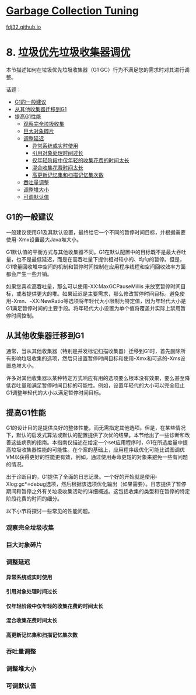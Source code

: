 [Garbage Collection Tuning](https://docs.oracle.com/en/java/javase/16/gctuning/introduction-garbage-collection-tuning.html)
===
[fdj32.github.io](https://fdj32.github.io)  
# 8. [垃圾优先垃圾收集器调优](https://docs.oracle.com/en/java/javase/16/gctuning/garbage-first-garbage-collector-tuning.html)
本节描述如何在垃圾优先垃圾收集器（G1 GC）行为不满足您的需求时对其进行调整。

话题：
- <a href="#gc8a">G1的一般建议</a>
- <a href="#gc8b">从其他收集器迁移到G1</a>
- <a href="#gc8c">提高G1性能</a>
  - <a href="#gc8c1">观察完全垃圾收集</a>
  - <a href="#gc8c2">巨大对象碎片</a>
  - <a href="#gc8c3">调整延迟</a>
    - <a href="#gc8c3a">异常系统或实时使用</a>
    - <a href="#gc8c3b">引用对象处理时间过长</a>
    - <a href="#gc8c3c">仅年轻阶段中仅年轻的收集花费的时间太长</a>
    - <a href="#gc8c3d">混合收集花费时间太长</a>
    - <a href="#gc8c3e">高更新记忆集和扫描记忆集次数</a>
  - <a href="#gc8c4">吞吐量调整</a>
  - <a href="#gc8c5">调整堆大小</a>
  - <a href="#gc8c6">可调默认值</a>

## <span id="gc8a">G1的一般建议</span>
一般建议使用G1及其默认设置，最终给它一个不同的暂停时间目标，并根据需要使用-Xmx设置最大Java堆大小。

G1默认值的平衡方式与其他收集器不同。G1在默认配置中的目标既不是最大吞吐量，也不是最低延迟，而是在高吞吐量下提供相对较小的、均匀的暂停。但是，G1增量回收堆中空间的机制和暂停时间控制在应用程序线程和空间回收效率方面都会产生一些开销。

如果您喜欢高吞吐量，那么可以使用-XX:MaxGCPauseMillis 来放宽暂停时间目标，或者提供更大的堆。如果延迟是主要需求，那么修改暂停时间目标。避免使用-Xmn、-XX:NewRatio等选项将年轻代大小限制为特定值，因为年轻代大小是G1满足暂停时间的主要手段。将年轻代大小设置为单个值将覆盖并实际上禁用暂停时间控制。
## <span id="gc8b">从其他收集器迁移到G1</span>
通常，当从其他收集器（特别是并发标记扫描收集器）迁移到G1时，首先删除所有影响垃圾收集的选项，然后只设置暂停时间目标和使用-Xmx和可选的-Xms设置总堆大小。

许多对其他收集器以某种特定方式响应有用的选项要么根本没有效果，要么甚至降低吞吐量和满足暂停时间目标的可能性。例如，设置年轻代的大小可以完全阻止G1调整年轻代的大小以满足暂停时间目标。
## <span id="gc8c">提高G1性能</span>
G1的设计目的是提供良好的整体性能，而无需指定其他选项。但是，在某些情况下，默认的启发式算法或默认的配置提供了次优的结果。本节给出了一些诊断和改善这些病例的指南。本指南仅描述在给定一个set应用程序时，G1在所选度量中提高垃圾收集器性能的可能性。在个案的基础上，应用程序级优化可能比试图调优VM以获得更好的性能更有效，例如，通过使用寿命更短的对象来避免一些有问题的情况。

出于诊断目的，G1提供了全面的日志记录。一个好的开始就是使用-Xlog:gc*=debug选项，然后根据该选项优化输出（如果需要）。日志提供了暂停期间和暂停之外有关垃圾收集活动的详细概述。这包括收集的类型和在暂停的特定阶段花费的时间的细分。

以下小节将探讨一些常见的性能问题。
### <span id="gc8c1">观察完全垃圾收集</span>
### <span id="gc8c2">巨大对象碎片</span>
### <span id="gc8c3">调整延迟</span>
#### <span id="gc8c3a">异常系统或实时使用</span>
#### <span id="gc8c3b">引用对象处理时间过长</span>
#### <span id="gc8c3c">仅年轻阶段中仅年轻的收集花费的时间太长</span>
#### <span id="gc8c3d">混合收集花费时间太长</span>
#### <span id="gc8c3e">高更新记忆集和扫描记忆集次数</span>
### <span id="gc8c4">吞吐量调整</span>
### <span id="gc8c5">调整堆大小</span>
### <span id="gc8c6">可调默认值</span>
